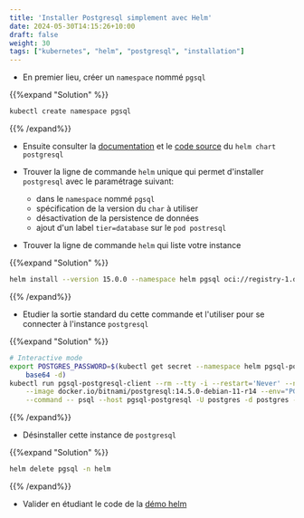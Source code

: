 ```yaml
---
title: 'Installer Postgresql simplement avec Helm'
date: 2024-05-30T14:15:26+10:00
draft: false
weight: 30
tags: ["kubernetes", "helm", "postgresql", "installation"]
---
```


* En premier lieu, créer un `namespace` nommé `pgsql`

{{%expand "Solution" %}}
```bash
kubectl create namespace pgsql
```
{{% /expand%}}

* Ensuite consulter la [documentation](https://artifacthub.io/packages/helm/bitnami/postgresql) et le [code source](https://github.com/bitnami/charts/blob/main/bitnami/postgresql/README.md) du `helm chart postgresql`

* Trouver la ligne de commande `helm` unique qui permet d'installer `postgresql` avec le paramétrage suivant:
  - dans le `namespace` nommé `pgsql`
  - spécification de la version du `char` à utiliser
  - désactivation de la persistence de données
  - ajout d'un label `tier=database` sur le `pod postresql`
* Trouver la ligne de commande `helm` qui liste votre instance


{{%expand "Solution" %}}
```bash
helm install --version 15.0.0 --namespace helm pgsql oci://registry-1.docker.io/bitnamicharts/postgresql --set primary.podLabels.tier="database",persistence.enabled="false"
```
{{% /expand%}}

* Etudier la sortie standard du cette commande et l'utiliser pour se connecter à l'instance `postgresql`

{{%expand "Solution" %}}
```bash
# Interactive mode
export POSTGRES_PASSWORD=$(kubectl get secret --namespace helm pgsql-postgresql -o jsonpath="{.data.postgres-password}" | \
    base64 -d)
kubectl run pgsql-postgresql-client --rm --tty -i --restart='Never' --namespace helm \
    --image docker.io/bitnami/postgresql:14.5.0-debian-11-r14 --env="PGPASSWORD=$POSTGRES_PASSWORD" \
    --command -- psql --host pgsql-postgresql -U postgres -d postgres -p 5432 -c '\copyright'
```
{{% /expand%}}

* Désinstaller cette instance de `postgresql`

{{%expand "Solution" %}}
```bash
helm delete pgsql -n helm
```
{{% /expand%}}

* Valider en étudiant le code de la [démo helm](https://github.com/k8s-school/demo-helm.git)
